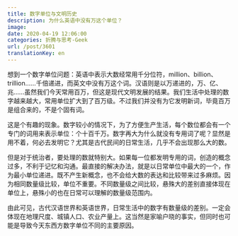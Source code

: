 ```yaml
---
title: 数字单位与文明历史
description: 为什么英语中没有万这个单位？
image: 
date: 2020-04-19 12:06:00
categories: 折腾与思考-Geek
url: /post/3601
translationKey: en
---
```


想到一个数字单位问题：英语中表示大数经常用千分位符，million、billion、trillion……千倍递进，而英文中没有万这个词。汉语则是以万递进的，万、亿、兆……虽然我们今天常用百万，但这是现代文明发展的结果。我们生活中处理的数字越来越大，常用单位扩大到了百万级。不过我们并没有为它发明新词，毕竟百万是组合来的，不是个固有词。

这是个有趣的现象。数字较小的情况下，为了方便生产生活，每个数位都会有一个专门的词用来表示单位：个十百千万。数字再大为什么就没有专用词了呢？显然是用不着，何必去发明它？尤其是古代民间的日常生活，几乎不会出现那么大的数。

但是对于统治者，要处理的数就特别大。如果每一位都发明专用的词，创造的概念过多，不利于记忆和沟通。最直接的解决办法，就是以日常单位中最大的一个，作为最小单位递进。既不产生新概念，也不会给大数的表达和比较带来过多麻烦。因为相同数量级比较，单位不重要。不同数量级之间比较，悬殊大的差别直接体现在单位上，悬殊小的也在日常可以理解的数量级范围内。

由此可见，古代汉语世界和英语世界，日常生活中的数字有数量级的差别。一定会体现在地理尺度、城镇人口、农业产量上。这当然是家喻户晓的事实，但同时也可能是导致今天东西方数字单位不同的主要原因。
